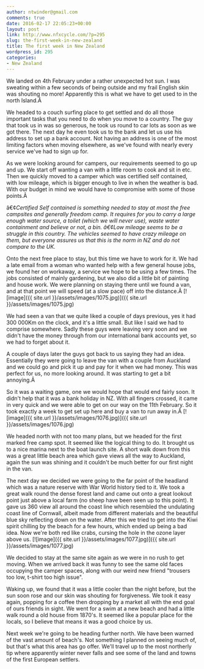 ```yaml
---
author: ntwinder@gmail.com
comments: true
date: 2016-02-17 22:05:23+00:00
layout: post
link: http://www.nfxcycle.com/?p=295
slug: the-first-week-in-new-zealand
title: The first week in New Zealand
wordpress_id: 295
categories:
- New Zealand
---
```


We landed on 4th February under a rather unexpected hot sun. I was sweating within a few seconds of being outside and my frail English skin was shouting no more! Apparently this is what we have to get used to in the north Island.Â 

We headed to a couch surfing place to get settled and do all those important tasks that you need to do when you move to a country. The guy that took us in was so generous, he took us round to car lots as soon as we got there. The next day he even took us to the bank and let us use his address to set up a bank account. Not having an address is one of the most limiting factors when moving elsewhere, as we've found with nearly every service we've had to sign up for.

As we were looking around for campers, our requirements seemed to go up and up. We start off wanting a van with a little room to cook and sit in etc. Then we quickly moved to a camper which was certified self contained, with low mileage, which is bigger enough to live in when the weather is bad. With our budget in mind we would have to compromise with some of those points.Â 

â€¢_Certified Self contained is something needed to stay at most the free campsites and generally freedom camp. It requires for you to carry a large enough water source, a toilet (which we will never use), waste water containment and believe or not, a bin._
_â€¢_Low mileage seems to be a struggle in this country. The vehicles seemed to have crazy mileage on them, but everyone assures us that this is the norm in NZ and do not compare to the UK.__

Onto the next free place to stay, but this time we have to work for it. We had a late email from a woman who wanted help with a few general house jobs, we found her on workaway, a service we hope to be using a few times. The jobs consisted of mainly gardening, but we also did a little bit of painting and house work. We were planning on staying there until we found a van, and at that point we will speed (at a slow pace) off into the distance.Â 
[![image]({{ site.url }}/assets/images/1075.jpg)]({{ site.url }}/assets/images/1075.jpg) 

We had seen a van that we quite liked a couple of days previous, yes it had 300 000Km on the clock, and it's a little small. But like I said we had to comprise somewhere. Sadly these guys were leaving very soon and we didn't have the money through from our international bank accounts yet, so we had to forget about it.

A couple of days later the guys got back to us saying they had an idea. Essentially they were going to leave the van with a couple from Auckland and we could go and pick it up and pay for it when we had money. This was perfect for us, no more looking around. It was starting to get a bit annoying.Â 

So it was a waiting game, one we would hope that would end fairly soon. It didn't help that it was a bank holiday in NZ. With all fingers crossed, it came in very quick and we were able to get on our way on the 11th February. So it took exactly a week to get set up here and buy a van to run away in.Â 
[![image]({{ site.url }}/assets/images/1076.jpg)]({{ site.url }}/assets/images/1076.jpg) 

We headed north with not too many plans, but we headed for the first marked free camp spot. It seemed like the logical thing to do. It brought us to a nice marina next to the boat launch site. A short walk down from this was a great little beach area which gave views all the way to Auckland, again the sun was shining and it couldn't be much better for our first night in the van.

The next day we decided we were going to the far point of the headland which was a nature reserve with War World history tied to it. We took a great walk round the dense forest land and came out onto a great lookout point just above a local farm (no sheep have been seen up to this point). It gave us 360 view all around the coast line which resembled the undulating coast line of Cornwall, albeit made from different materials and the beautiful blue sky reflecting down on the water. After this we tried to get into the Kiwi spirit chilling by the beach for a few hours, which ended up being a bad idea. Now we're both red like crabs, cursing the hole in the ozone layer above us. 
[![image]({{ site.url }}/assets/images/1077.jpg)]({{ site.url }}/assets/images/1077.jpg) 

We decided to stay at the same site again as we were in no rush to get moving. When we arrived back it was funny to see the same old faces occupying the camper spaces, along with our weird new friend "trousers too low, t-shirt too high issue". 

Waking up, we found that it was a little cooler than the night before, but the sun soon rose and our skin was shouting for forgiveness. We took it easy again, popping for a coffee then dropping by a market all with the end goal of ours friends in sight. We went for a swim at a new beach and had a little walk round a old house from 1870's. It seemed like a popular place for the locals, so I believe that means it was a good choice by us. 

Next week we're going to be heading further north. We have been warned of the vast amount of beach's. Not something I planned on seeing much of, but that's what this area has go offer. We'll travel up to the most northerly tip where apparently winter never falls and see some of the land and towns of the first European settlers.
